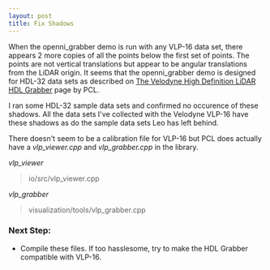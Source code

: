 ```yaml
---
layout: post
title: Fix Shadows
---
```


When the openni_grabber demo is run with any VLP-16 data set, there appears 2 more copies of all the points below the first set of points. 
The points are not vertical translations but appear to be angular translations from the LiDAR origin.
It seems that the openni\_grabber demo is designed for HDL-32 data sets as described on [The Velodyne High Definition LiDAR HDL Grabber](http://pointclouds.org/documentation/tutorials/hdl_grabber.php#hdl-grabber "PCL: HDL Grabber") page by PCL.

I ran some HDL-32 sample data sets and confirmed no occurence of these shadows.
All the data sets I've collected with the Velodyne VLP-16 have these shadows as do the sample data sets Leo has left behind.

There doesn't seem to be a calibration file for VLP-16 but PCL does actually have a *vlp_viewer.cpp* and *vlp_grabber.cpp* in the library.

*vlp_viewer* 
> io/src/vlp_viewer.cpp

*vlp_grabber* 
> visualization/tools/vlp_grabber.cpp

### Next Step: 
  * Compile these files. If too hasslesome, try to make the HDL Grabber compatible with VLP-16.
